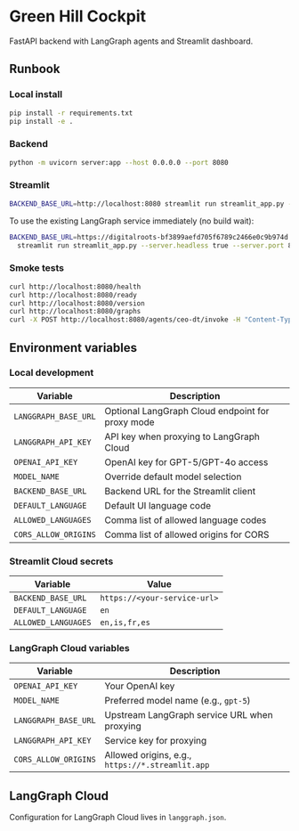 # Green Hill Cockpit

FastAPI backend with LangGraph agents and Streamlit dashboard.

## Runbook

### Local install
```bash
pip install -r requirements.txt
pip install -e .
```

### Backend
```bash
python -m uvicorn server:app --host 0.0.0.0 --port 8080
```

### Streamlit
```bash
BACKEND_BASE_URL=http://localhost:8080 streamlit run streamlit_app.py --server.port 8501
```

To use the existing LangGraph service immediately (no build wait):
```bash
BACKEND_BASE_URL=https://digitalroots-bf3899aefd705f6789c2466e0c9b974d.us.langgraph.app \
  streamlit run streamlit_app.py --server.headless true --server.port 8501
```

### Smoke tests
```bash
curl http://localhost:8080/health
curl http://localhost:8080/ready
curl http://localhost:8080/version
curl http://localhost:8080/graphs
curl -X POST http://localhost:8080/agents/ceo-dt/invoke -H "Content-Type: application/json" -d '{"input":{"query":"Ping"}}'
```

## Environment variables

### Local development
| Variable | Description |
| --- | --- |
| `LANGGRAPH_BASE_URL` | Optional LangGraph Cloud endpoint for proxy mode |
| `LANGGRAPH_API_KEY` | API key when proxying to LangGraph Cloud |
| `OPENAI_API_KEY` | OpenAI key for GPT-5/GPT-4o access |
| `MODEL_NAME` | Override default model selection |
| `BACKEND_BASE_URL` | Backend URL for the Streamlit client |
| `DEFAULT_LANGUAGE` | Default UI language code |
| `ALLOWED_LANGUAGES` | Comma list of allowed language codes |
| `CORS_ALLOW_ORIGINS` | Comma list of allowed origins for CORS |

### Streamlit Cloud secrets
| Variable | Value |
| --- | --- |
| `BACKEND_BASE_URL` | `https://<your-service-url>` |
| `DEFAULT_LANGUAGE` | `en` |
| `ALLOWED_LANGUAGES` | `en,is,fr,es` |

### LangGraph Cloud variables
| Variable | Description |
| --- | --- |
| `OPENAI_API_KEY` | Your OpenAI key |
| `MODEL_NAME` | Preferred model name (e.g., `gpt-5`) |
| `LANGGRAPH_BASE_URL` | Upstream LangGraph service URL when proxying |
| `LANGGRAPH_API_KEY` | Service key for proxying |
| `CORS_ALLOW_ORIGINS` | Allowed origins, e.g., `https://*.streamlit.app` |

## LangGraph Cloud

Configuration for LangGraph Cloud lives in `langgraph.json`.
